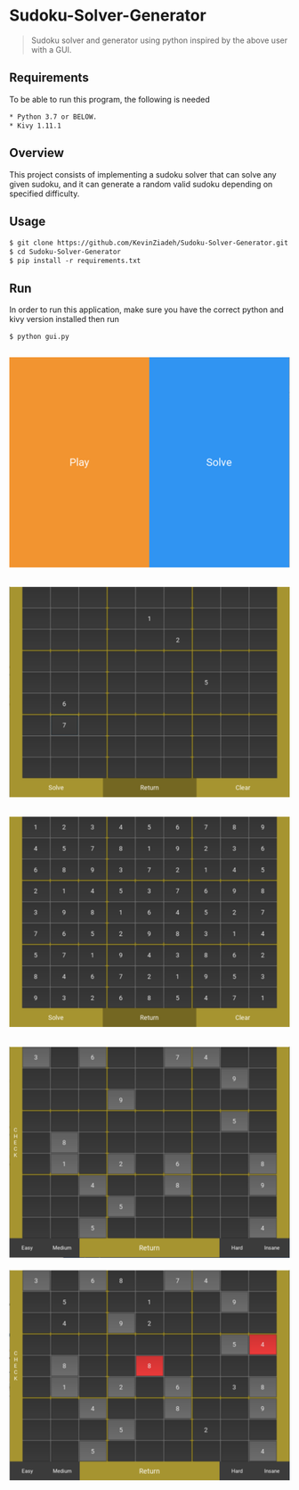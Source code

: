 # Sudoku-Solver-Generator
> Sudoku solver and generator using python inspired by the above user with a GUI.

## Requirements
  To be able to run this program, the following is needed
```
* Python 3.7 or BELOW.
* Kivy 1.11.1
```

## Overview
This project consists of implementing a sudoku solver that can solve any given sudoku, and it can generate a random valid sudoku depending on specified difficulty.

## Usage
```
$ git clone https://github.com/KevinZiadeh/Sudoku-Solver-Generator.git
$ cd Sudoku-Solver-Generator
$ pip install -r requirements.txt
```

## Run
In order to run this application, make sure you have the correct python and kivy version installed then run
```
$ python gui.py
```

![](res/1.PNG?raw=true)
---
![](res/2.PNG?raw=true)
---
![](res/3.PNG?raw=true)
---
![](res/4.PNG?raw=true)
---
![](res/5.PNG?raw=true)